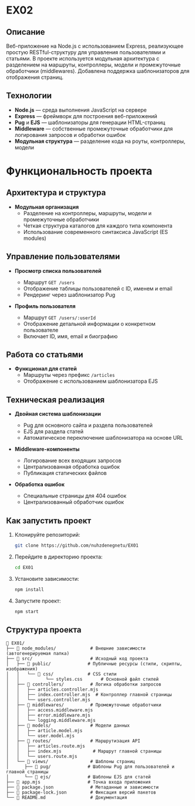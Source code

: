 # EX02

## Описание

Веб-приложение на Node.js с использованием Express, реализующее простую RESTful-структуру для управления пользователями и статьями. В проекте используется модульная архитектура с разделением на маршруты, контроллеры, модели и промежуточные обработчики (middlewares). Добавлена поддержка шаблонизаторов для отображения страниц.
## Технологии

- **Node.js** — среда выполнения JavaScript на сервере
- **Express** — фреймворк для построения веб-приложений
- **Pug** и **EJS** — шаблонизаторы для генерации HTML-страниц
- **Middleware** — собственные промежуточные обработчики для логирования запросов и обработки ошибок
- **Модульная структура** — разделение кода на роуты, контроллеры, модели

# Функциональность проекта

## Архитектура и структура

- **Модульная организация**
    - Разделение на контроллеры, маршруты, модели и промежуточные обработчики
    - Четкая структура каталогов для каждого типа компонента
    - Использование современного синтаксиса JavaScript (ES modules)

## Управление пользователями

- **Просмотр списка пользователей**
    - Маршрут `GET /users`
    - Отображение таблицы пользователей с ID, именем и email
    - Рендеринг через шаблонизатор Pug

- **Профиль пользователя**
    - Маршрут `GET /users/:userId`
    - Отображение детальной информации о конкретном пользователе
    - Включает ID, имя, email и биографию

## Работа со статьями

- **Функционал для статей**
    - Маршруты через префикс `/articles`
    - Отображение с использованием шаблонизатора EJS
## Техническая реализация

- **Двойная система шаблонизации**
    - Pug для основного сайта и раздела пользователей
    - EJS для раздела статей
    - Автоматическое переключение шаблонизатора на основе URL

- **Middleware-компоненты**
    - Логирование всех входящих запросов
    - Централизованная обработка ошибок
    - Публикация статических файлов
- **Обработка ошибок**
    - Специальные страницы для 404 ошибок
    - Централизованный обработчик ошибок


## Как запустить проект

1. Клонируйте репозиторий:
   ```bash
   git clone https://github.com/nuhzdenegnetu/EX01
   ```
2. Перейдите в директорию проекта:
   ```bash
   cd EX01
   ```
3. Установите зависимости:
   ```bash
   npm install
   ```
4. Запустите проект:
   ```bash
   npm start
   ```
## Структура проекта

```
📁 EX01/
├── 📁 node_modules/             # Внешние зависимости (автогенерируемая папка)
├── 📁 src/                      # Исходный код проекта
│   ├── 📁 public/              # Публичные ресурсы (стили, скрипты, изображения)
│   │   └── 📁 css/             # CSS стили
│   │          └── styles.css       # Основной файл стилей
│   ├── 📁 controllers/          # Логика обработки запросов
│   │   ├── articles.controller.mjs
│   │   ├── index.controller.mjs  # Контроллер главной страницы
│   │   └── users.controller.mjs
│   ├── 📁 middlewares/          # Промежуточные обработчики
│   │   ├── access.middleware.mjs
│   │   ├── error.middleware.mjs
│   │   └── logging.middleware.mjs
│   ├── 📁 models/               # Модели данных
│   │   ├── article.model.mjs
│   │   └── user.model.mjs
│   ├── 📁 routes/               # Маршрутизация API
│   │   ├── articles.route.mjs
│   │   ├── index.mjs            # Маршрут главной страницы
│   │   └── users.route.mjs
│   └── 📁 views/                # Шаблоны страниц
│      ├── 📁 pug/              # Шаблоны Pug для пользователей и главной страницы
│      └── 📁 ejs/              # Шаблоны EJS для статей
├── 📄 app.mjs                  # Точка входа приложения
├── 📄 package.json              # Метаданные и зависимости
├── 📄 package-lock.json         # Фиксация версий пакетов
└── 📄 README.md                 # Документация
```